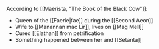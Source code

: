 According to [[Maerista, "The Book of the Black Cow"]]:
- Queen of the [[Faerie|fae]] during the [[Second Aeon]]
- Wife to [[Manannan mac Lir]], lives on [[Mag Mell]]
- Cured [[Elathan]] from petrification
- Something happened between her and [[Setanta]] 